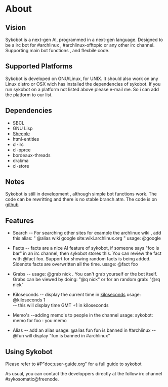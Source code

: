 About
=====

Vision
------

Sykobot is a next-gen AI, programmed in a next-gen language. Designed to be a irc bot for #archlinux , #archlinux-offtopic or any other irc channel. Supporting main bot functions , and flexbile code.


Supported Platforms
-------------------

Sykobot is developed on GNU/Linux, for UNIX. It should also work on any Linux distro or OSX wich has installed the dependencies of sykobot. 
If you run sykobot on a platform not listed above please e-mail me. So i can add the platform to our list.


Dependencies
------------
* SBCL
* GNU Lisp
* [Sheeple][1]
* html-entities
* cl-irc
* cl-pprce
* bordeaux-threads
* drakma
* cl-store


Notes
-----

Sykobot is still in development , although simple bot functions work. The code can be rewritting and there is no stable branch atm. The code is on [github][2]


Features
--------

* Search --  For searching other sites for example the archlinux wiki , add this alias: " @alias wiki google site:wiki.archlinux.org "
		usage: @google <keyword> 
	

* Facts -- facts are a nice AI feature of sykobot, if someone says  "foo is bar" in an irc channel, then sykobot stores this. You can review the fact with @fact foo. Support for showing random facts is being added. Sidenote facts are overwritten all the time.
		usage: @fact foo

* Grabs -- usage: @grab nick . You can't grab yourself or the bot itself. Grabs can be viewed by doing: "@q nick" or for an random grab: "@rq nick"
	

* Kiloseconds -- display the current time in [kiloseconds][3] 
		usage: @kiloseconds 1  
 		-- this will display  time GMT +1 in kiloseconds

* Memo's   --adding memo's to people in the channel
		usage:  sykobot: memo for foo :  you memo 

* Alias  -- add an alias 
		usage: @alias fun fun is banned in #archlinux
	 -- @fun  will display  "fun is banned in #archlinux"


Using Sykobot
-------------

Please refer to #P"doc;user-guide.org" for a full guide to sykobot

As usual, you can contact the developpers directly at the follow irc channel #sykosomatic@freenode.  


[1]: http://github.com/zkat/sheeple
[2]: http://github.com/zkat/sykobot
[3]: http://bavardage.github.com/Kiloseconds
